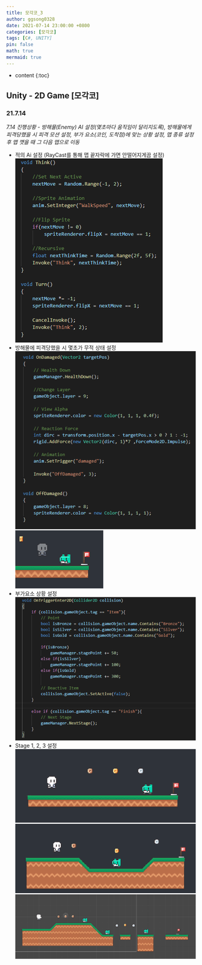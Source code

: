 ```yaml
---
title: 모각코_3
author: ggsong0328
date: 2021-07-14 23:00:00 +0800
categories: [모각코]
tags: [C#, UNITY]
pin: false
math: true
mermaid: true
---
```



* content
{:toc}

## Unity - 2D Game [모각코]
### 21.7.14
*7.14 진행상황 - 방해물(Enemy) AI 설정(몇초마다 움직임이 달리지도록), 방해물에게 피격당했을 시 피격 모션 설정, 부가 요소(코인, 도착점)에 맞는 상황 설정, 맵 종류 설정 후 맵 깻을 때 그 다음 맵으로 이동*
- 적의 Ai 설정 (RayCast를 통해 맵 끝자락에 가면 안떨어지게끔 설정)  
![alt Enemy_ai](/assets/img/Enemy_ai.PNG)  
- 방해물에 피격당했을 시 몇초가 무적 상태 설정  
![alt OnDamaged](/assets/img/OnDamaged.PNG)  
![alt OnDamaged](/assets/img/OnDamaged_game.PNG)  
- 부가요소 상황 설정  
![alt AnotherSprite](/assets/img/AnotherSprite.PNG)  
- Stage 1, 2, 3 설정  
![alt Stage1](/assets/img/Stage1.PNG)  
![alt Stage2](/assets/img/Stage2.PNG)  
![alt Stage3](/assets/img/Stage3.PNG)   

